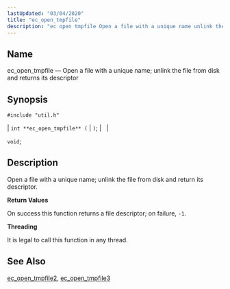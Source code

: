 ```yaml
---
lastUpdated: "03/04/2020"
title: "ec_open_tmpfile"
description: "ec open tmpfile Open a file with a unique name unlink the file from disk and returns its descriptor int ec open tmpfile void Open a file with a unique name unlink the file from disk and return its descriptor On success this function returns a file descriptor on failure..."
---
```


<a name="apis.ec_open_tmpfile"></a> 
## Name

ec_open_tmpfile — Open a file with a unique name; unlink the file from disk and returns its descriptor

## Synopsis

`#include "util.h"`

| `int **ec_open_tmpfile** (` | `)`; |   |

`void`;<a name="idp52479584"></a> 
## Description

Open a file with a unique name; unlink the file from disk and return its descriptor.

**<a name="idp52480848"></a> Return Values**

On success this function returns a file descriptor; on failure, `-1`.

**<a name="idp52482256"></a> Threading**

It is legal to call this function in any thread.

<a name="idp52483360"></a> 
## See Also

[ec_open_tmpfile2](/momentum/3/3-api/apis-ec-open-tmpfile-2), [ec_open_tmpfile3](/momentum/3/3-api/apis-ec-open-tmpfile-3)